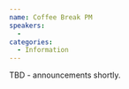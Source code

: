 ```yaml
---
name: Coffee Break PM
speakers:
  - 
categories:
  - Information
---
```


TBD - announcements shortly.